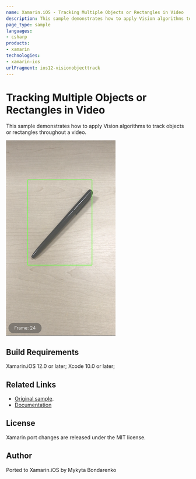 ```yaml
---
name: Xamarin.iOS - Tracking Multiple Objects or Rectangles in Video
description: This sample demonstrates how to apply Vision algorithms to track objects or rectangles throughout a video. Build Requirements Xamarin.iOS 12.0 or...
page_type: sample
languages:
- csharp
products:
- xamarin
technologies:
- xamarin-ios
urlFragment: ios12-visionobjecttrack
---
```

# Tracking Multiple Objects or Rectangles in Video

This sample demonstrates how to apply Vision algorithms to track objects or rectangles throughout a video.

![Detected Object](Screenshots/screenshot-2.png)

## Build Requirements

Xamarin.iOS 12.0 or later; Xcode 10.0 or later;

## Related Links

- [Original sample](https://developer.apple.com/documentation/vision/tracking_multiple_objects_or_rectangles_in_video).
- [Documentation](https://developer.apple.com/documentation/vision)

## License

Xamarin port changes are released under the MIT license.

## Author

Ported to Xamarin.iOS by Mykyta Bondarenko
